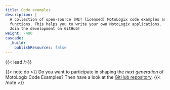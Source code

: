```yaml
---
title: Code examples
description: |
  A collection of open-source (MIT licensed) MotoLogix code examples and
  functions. This helps you to write your own MotoLogix applications.
  Join the development on GitHub!
weight: -400
cascade:
  _build:
    publishResources: false
---
```


{{< lead />}}

{{< note do >}}
Do you want to participate in shaping the *next generation* of MotoLogix Code
Examples?
Then have a look at the [GitHub repository](https://github.com/YaskawaEurope/mlx-examples#readme).
{{< /note >}}
